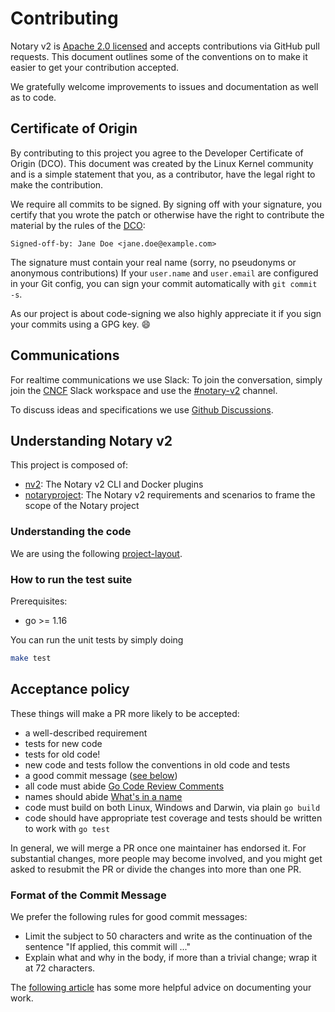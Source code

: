 # Contributing

Notary v2 is [Apache 2.0 licensed](https://github.com/notaryproject/nv2/blob/main/LICENSE) and
accepts contributions via GitHub pull requests. This document outlines
some of the conventions on to make it easier to get your contribution
accepted.

We gratefully welcome improvements to issues and documentation as well as to
code.

## Certificate of Origin

By contributing to this project you agree to the Developer Certificate of
Origin (DCO). This document was created by the Linux Kernel community and is a
simple statement that you, as a contributor, have the legal right to make the
contribution.

We require all commits to be signed. By signing off with your signature, you
certify that you wrote the patch or otherwise have the right to contribute the
material by the rules of the [DCO](DCO):

`Signed-off-by: Jane Doe <jane.doe@example.com>`

The signature must contain your real name
(sorry, no pseudonyms or anonymous contributions)
If your `user.name` and `user.email` are configured in your Git config,
you can sign your commit automatically with `git commit -s`.

As our project is about code-signing we also highly appreciate it if you sign your commits using a GPG key. :smile:

## Communications

For realtime communications we use Slack: To join the conversation, simply
join the [CNCF](https://slack.cncf.io/) Slack workspace and use the
[#notary-v2](https://cloud-native.slack.com/messages/notary-v2/) channel.

To discuss ideas and specifications we use [Github
Discussions](https://github.com/notaryproject/notaryproject/discussions).

## Understanding Notary v2

This project is composed of:

- [nv2](https://github.com/notaryproject/nv2): The Notary v2 CLI and Docker plugins
- [notaryproject](https://github.com/notaryproject/notaryproject): The Notary v2 requirements and scenarios to frame the scope of the Notary project

### Understanding the code

We are using the following [project-layout](https://github.com/golang-standards/project-layout).

### How to run the test suite

Prerequisites:

- go >= 1.16

You can run the unit tests by simply doing

```bash
make test
```

## Acceptance policy

These things will make a PR more likely to be accepted:

- a well-described requirement
- tests for new code
- tests for old code!
- new code and tests follow the conventions in old code and tests
- a good commit message ([see below](#format-of-the-commit-message))
- all code must abide [Go Code Review Comments](https://github.com/golang/go/wiki/CodeReviewComments)
- names should abide [What's in a name](https://talks.golang.org/2014/names.slide#1)
- code must build on both Linux, Windows and Darwin, via plain `go build`
- code should have appropriate test coverage and tests should be written
  to work with `go test`

In general, we will merge a PR once one maintainer has endorsed it.
For substantial changes, more people may become involved, and you might
get asked to resubmit the PR or divide the changes into more than one PR.

### Format of the Commit Message

We prefer the following rules for good commit messages:

- Limit the subject to 50 characters and write as the continuation
  of the sentence "If applied, this commit will ..."
- Explain what and why in the body, if more than a trivial change;
  wrap it at 72 characters.

The [following article](https://chris.beams.io/posts/git-commit/#seven-rules)
has some more helpful advice on documenting your work.
